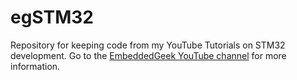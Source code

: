# egSTM32
Repository for keeping code from my YouTube Tutorials on STM32 development. Go to the [EmbeddedGeek YouTube channel](https://www.youtube.com/channel/UCuigr_BEzX1g3Qvwq5QjPXg) for more information.
